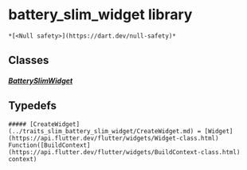 


# battery_slim_widget library






    *[<Null safety>](https://dart.dev/null-safety)*





## Classes

##### [BatterySlimWidget](../traits_slim_battery_slim_widget/BatterySlimWidget-class.md)



 









## Typedefs


    ##### [CreateWidget](../traits_slim_battery_slim_widget/CreateWidget.md) = [Widget](https://api.flutter.dev/flutter/widgets/Widget-class.html) Function([BuildContext](https://api.flutter.dev/flutter/widgets/BuildContext-class.html) context)
    


       
    










